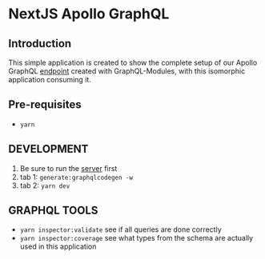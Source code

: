 # NextJS Apollo GraphQL

## Introduction
This simple application is created to show the complete setup of our Apollo GraphQL [endpoint](../server/README.md) created with GraphQL-Modules, with this isomorphic application consuming it.

## Pre-requisites
- `yarn`

## DEVELOPMENT
1. Be sure to run the [server](../server/README.md) first
2. tab 1: `generate:graphqlcodegen -w`
3. tab 2: `yarn dev`

## GRAPHQL TOOLS

- `yarn inspector:validate` see if all queries are done correctly
- `yarn inspector:coverage` see what types from the schema are actually used in this application

